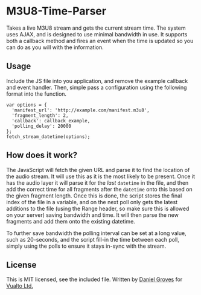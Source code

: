 # M3U8-Time-Parser

Takes a live M3U8 stream and gets the current stream time. The system uses AJAX, and is designed to use minimal bandwidth in use. It supports both a callback method and fires an event when the time is updated so you can do as you will with the information.

## Usage

Include the JS file into you application, and remove the example callback and event handler. Then, simple pass a configuration using the following format into the function.

```
var options = {
  'manifest_url': 'http://example.com/manifest.m3u8',
  'fragment_length': 2,
  'callback': callback_example,
  'polling_delay': 20000
};
fetch_stream_datetime(options);
```

## How does it work?

The JavaScript will fetch the given URL and parse it to find the location of the audio stream. It will use this as it is the most likely to be present. Once it has the audio layer it will parse it for the *last* `datetime` in the file, and then add the correct time for all fragments after the `datetime` onto this based on the given fragment length. Once this is done, the script stores the final index of the file in a variable, and on the next poll only gets the latest additions to the file (using the Range header, so make sure this is allowed on your server) saving bandwidth and time. It will then parse the new fragments and add them onto the existing datetime.

To further save bandwidth the polling interval can be set at a long value, such as 20-seconds, and the script fill-in the time between each poll, simply using the polls to ensure it stays in-sync with the stream.

## License

This is MIT licensed, see the included file. Written by [Daniel Groves](http://danielgroves.net) for [Vualto Ltd.](http://vualto.com)
